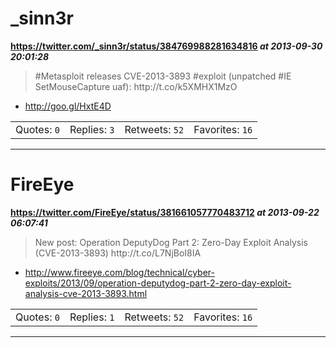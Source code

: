 # _sinn3r
**https://twitter.com/_sinn3r/status/384769988281634816 _at 2013-09-30 20:01:28_**
<blockquote>
#Metasploit releases CVE-2013-3893 #exploit (unpatched #IE SetMouseCapture uaf): http://t.co/k5XMHX1MzO
</blockquote>

* http://goo.gl/HxtE4D

<table><tr>
<td>Quotes: <code>0</code></td>
<td>Replies: <code>3</code></td>
<td>Retweets: <code>52</code></td>
<td>Favorites: <code>16</code></td>
</tr></table>

---

# FireEye
**https://twitter.com/FireEye/status/381661057770483712 _at 2013-09-22 06:07:41_**
<blockquote>
New post: Operation DeputyDog Part 2: Zero-Day Exploit Analysis (CVE-2013-3893) http://t.co/L7NjBoI8IA
</blockquote>

* http://www.fireeye.com/blog/technical/cyber-exploits/2013/09/operation-deputydog-part-2-zero-day-exploit-analysis-cve-2013-3893.html

<table><tr>
<td>Quotes: <code>0</code></td>
<td>Replies: <code>1</code></td>
<td>Retweets: <code>52</code></td>
<td>Favorites: <code>16</code></td>
</tr></table>

---

